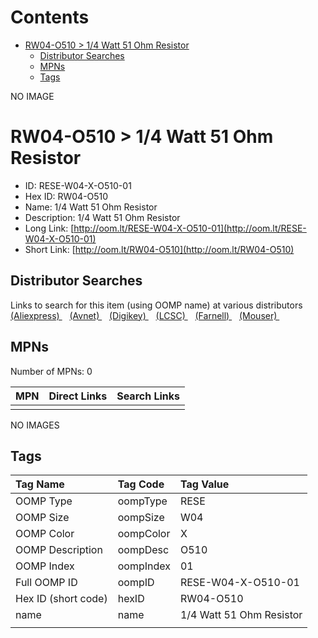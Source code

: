 



Contents
========

* [RW04-O510 > 1/4 Watt 51 Ohm Resistor](#rw04-o510--14-watt-51-ohm-resistor)
	* [Distributor Searches](#distributor-searches)
	* [MPNs](#mpns)
	* [Tags](#tags)
  
NO IMAGE  
# RW04-O510 > 1/4 Watt 51 Ohm Resistor

- ID: RESE-W04-X-O510-01
- Hex ID: RW04-O510
- Name: 1/4 Watt 51 Ohm Resistor
- Description: 1/4 Watt 51 Ohm Resistor
- Long Link: [http://oom.lt/RESE-W04-X-O510-01](http://oom.lt/RESE-W04-X-O510-01)
- Short Link: [http://oom.lt/RW04-O510](http://oom.lt/RW04-O510)

## Distributor Searches
  
Links to search for this item (using OOMP name) at various distributors  
[(Aliexpress) ](https://www.aliexpress.com/wholesale?SearchText=11171/4+Watt+51+Ohm+Resistor)&nbsp;&nbsp;&nbsp;[(Avnet) ](https://www.avnet.com/shop/us/search/1/4+Watt+51+Ohm+Resistor)&nbsp;&nbsp;&nbsp;[(Digikey) ](https://www.digikey.co.uk/en/products/result?s=1/4+Watt+51+Ohm+Resistor)&nbsp;&nbsp;&nbsp;[(LCSC) ](https://www.lcsc.com/search?q=1/4+Watt+51+Ohm+Resistor)&nbsp;&nbsp;&nbsp;[(Farnell) ](https://uk.farnell.com/search?st=1/4+Watt+51+Ohm+Resistor)&nbsp;&nbsp;&nbsp;[(Mouser) ](https://www.mouser.com/c/?q=1/4+Watt+51+Ohm+Resistor)&nbsp;&nbsp;&nbsp;
## MPNs
  
Number of MPNs: 0  

|MPN|Direct Links|Search Links|
| :--- | :--- | :--- |
||||
  
NO IMAGES  
## Tags
  

|Tag Name|Tag Code|Tag Value|
| :--- | :--- | :--- |
|OOMP Type|oompType|RESE|
|OOMP Size|oompSize|W04|
|OOMP Color|oompColor|X|
|OOMP Description|oompDesc|O510|
|OOMP Index|oompIndex|01|
|Full OOMP ID|oompID|RESE-W04-X-O510-01|
|Hex ID (short code)|hexID|RW04-O510|
|name|name|1/4 Watt 51 Ohm Resistor|
||||
